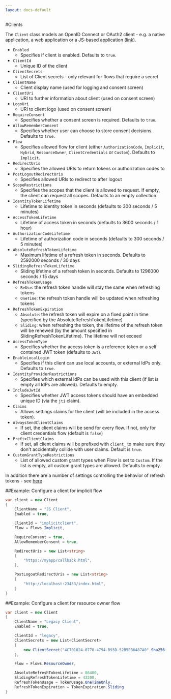 ```yaml
---
layout: docs-default
---
```


#Clients

The `Client` class models an OpenID Connect or OAuth2 client - e.g. a native application, a web application or a JS-based application ([link](https://github.com/thinktecture/Thinktecture.IdentityServer.v3/blob/master/source/Core/Models/Client.cs)).

* `Enabled`
    * Specifies if client is enabled. Defaults to `true`.
* `ClientId`
    * Unique ID of the client
* `ClientSecrets`
    * List of Client secrets - only relevant for flows that require a secret
* `ClientName`
    * Client display name (used for logging and consent screen)
* `ClientUri`
    * URI to further information about client (used on consent screen)
* `LogoUri`
    * URI to client logo (used on consent screen)
* `RequireConsent`
    * Specifies whether a consent screen is required. Defaults to `true`.
* `AllowRememberConsent`
    * Specifies whether user can choose to store consent decisions. Defaults to `true`.
* `Flow`
    * Specifies allowed flow for client (either `AuthorizationCode`, `Implicit`, `Hybrid`, `ResourceOwner`, `ClientCredentials` or `Custom`). Defaults to `Implicit`.
* `RedirectUris`
    * Specifies the allowed URIs to return tokens or authorization codes to
* `PostLogoutRedirectUris`
    * Specifies allowed URIs to redirect to after logout
* `ScopeRestrictions`
    * Specifies the scopes that the client is allowed to request. If empty, the client can request all scopes. Defaults to an empty collection.
* `IdentityTokenLifetime`
    * Lifetime to identity token in seconds (defaults to 300 seconds / 5 minutes)
* `AccessTokenLifetime`
    * Lifetime of access token in seconds (defaults to 3600 seconds / 1 hour)
* `AuthorizationCodeLifetime`
    * Lifetime of authorization code in seconds (defaults to 300 seconds / 5 minutes)
* `AbsoluteRefreshTokenLifetime`
    * Maximum lifetime of a refresh token in seconds. Defaults to 2592000 seconds / 30 days
* `SlidingRefreshTokenLifetime`
    * Sliding lifetime of a refresh token in seconds. Defaults to 1296000 seconds / 15 days
* `RefreshTokenUsage`
    * `ReUse`: the refresh token handle will stay the same when refreshing tokens
    * `OneTime`: the refresh token handle will be updated when refreshing tokens
* `RefreshTokenExpiration`
    * `Absolute`: the refresh token will expire on a fixed point in time (specified by the AbsoluteRefreshTokenLifetime)
    * `Sliding`: when refreshing the token, the lifetime of the refresh token will be renewed (by the amount specified in SlidingRefreshTokenLifetime). The lifetime will not exceed 
* `AccessTokenType`
    * Specifies whether the access token is a reference token or a self contained JWT token (defaults to `Jwt`).
* `EnableLocalLogin`
    * Specifies if this client can use local accounts, or external IdPs only. Defaults to `true`.
* `IdentityProviderRestrictions`
    * Specifies which external IdPs can be used with this client (if list is empty all IdPs are allowed). Defaults to empty.
* `IncludeJwtId`
    * Specifies whether JWT access tokens should have an embedded unique ID (via the `jti` claim).
* `Claims`
    * Allows settings claims for the client (will be included in the access token).
* `AlwaysSendClientClaims`
    * If set, the client claims will be send for every flow. If not, only for client credentials flow (default is `false`)
* `PrefixClientClaims`
    * If set, all client claims will be prefixed with `client_` to make sure they don't accidentally collide with user claims. Default is `true`.
* `CustomGrantTypeRestrictions`
    * List of allowed custom grant types when Flow is set to `Custom`. If the list is empty, all custom grant types are allowed. Defaults to empty.

In addition there are a number of settings controlling the behavior of refresh tokens - see [here](advanced/refreshTokens.html)

##Example: Configure a client for implicit flow

```csharp
var client = new Client
{
    ClientName = "JS Client",
    Enabled = true,

    ClientId = "implicitclient",
    Flow = Flows.Implicit,

    RequireConsent = true,
    AllowRememberConsent = true,

    RedirectUris = new List<string>
    {
        "https://myapp/callback.html",
    },

    PostLogoutRedirectUris = new List<string>
    {
        "http://localhost:23453/index.html",
    }
}
```

##Example: Configure a client for resource owner flow

```csharp
var client = new Client
{
    ClientName = "Legacy Client",
    Enabled = true,

    ClientId = "legacy",
    ClientSecrets = new List<ClientSecret>
    {
        new ClientSecret("4C701024-0770-4794-B93D-52B5EB6487A0".Sha256())
    },

    Flow = Flows.ResourceOwner,

    AbsoluteRefreshTokenLifetime = 86400,
    SlidingRefreshTokenLifetime = 43200,
    RefreshTokenUsage = TokenUsage.OneTimeOnly,
    RefreshTokenExpiration = TokenExpiration.Sliding
}
```
